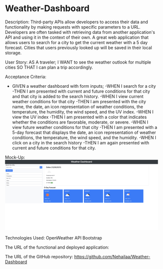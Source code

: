 # Weather-Dashboard

Description:
   Third-party APIs allow developers to access their data and functionality by making requests with specific parameters to a URL. Developers are often tasked with retrieving data from another application's API and using it in the context of their own.
   A great web application that allows users to search for a city to get the current weather with a 5 day forecast. Cities that users previously looked up will be saved in their local storage.

User Story:
    AS A traveler;
    I WANT to see the weather outlook for multiple cities
    SO THAT I can plan a trip accordingly.

 Acceptance Criteria:
- GIVEN a weather dashboard with form inputs;
-WHEN I search for a city
-THEN I am presented with current and future conditions for that city and that city is added to the search history.
-WHEN I view current weather conditions for that city
-THEN I am presented with the city name, the date, an icon representation of weather conditions, the temperature, the humidity, the wind speed, and the UV index.
-WHEN I view the UV index
-THEN I am presented with a color that indicates whether the conditions are favorable, moderate, or severe.
-WHEN I view future weather conditions for that city
-THEN I am presented with a 5-day forecast that displays the date, an icon representation of weather conditions, the temperature, the wind speed, and the humidity.
-WHEN I click on a city in the search history
-THEN I am again presented with current and future conditions for that city.
   

Mock-Up:
<img src="Assets/Images/Mock-Up.jpg" alt="Mock-up pf the project" />

Technologies Used:
OpenWeather API
Bootstrap


The URL of the functional and deployed application:

The URL of the GitHub repository:
https://github.com/Nehailaa/Weather-Dashboard

